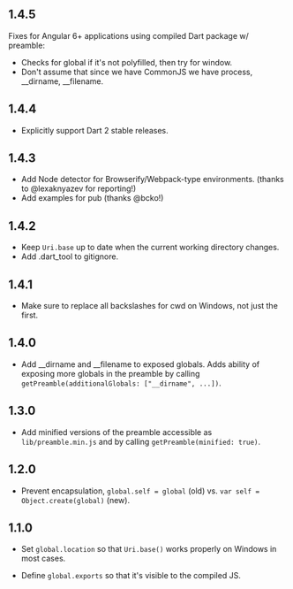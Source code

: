 ## 1.4.5

Fixes for Angular 6+ applications using compiled Dart package w/ preamble:

* Checks for global if it's not polyfilled, then try for window.
* Don't assume that since we have CommonJS we have process, __dirname, __filename.

## 1.4.4

* Explicitly support Dart 2 stable releases.

## 1.4.3

* Add Node detector for Browserify/Webpack-type environments. (thanks to @lexaknyazev for reporting!)
* Add examples for pub (thanks @bcko!)

## 1.4.2

* Keep `Uri.base` up to date when the current working directory changes.
* Add .dart_tool to gitignore. 

## 1.4.1

* Make sure to replace all backslashes for cwd on Windows, not just the first.

## 1.4.0

* Add __dirname and __filename to exposed globals. Adds ability of exposing more
  globals in the preamble by calling `getPreamble(additionalGlobals: ["__dirname", ...])`.

## 1.3.0

* Add minified versions of the preamble accessible as `lib/preamble.min.js` and
  by calling `getPreamble(minified: true)`.

## 1.2.0

* Prevent encapsulation, `global.self = global` (old) vs.
  `var self = Object.create(global)` (new).

## 1.1.0

* Set `global.location` so that `Uri.base()` works properly on Windows in most
  cases.

* Define `global.exports` so that it's visible to the compiled JS.
